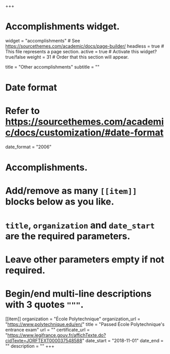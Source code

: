 +++
# Accomplishments widget.
widget = "accomplishments"  # See https://sourcethemes.com/academic/docs/page-builder/
headless = true  # This file represents a page section.
active = true  # Activate this widget? true/false
weight = 31  # Order that this section will appear.

title = "Other accomplish&shy;ments"
subtitle = ""

# Date format
#   Refer to https://sourcethemes.com/academic/docs/customization/#date-format
date_format = "2006"

# Accomplishments.
#   Add/remove as many `[[item]]` blocks below as you like.
#   `title`, `organization` and `date_start` are the required parameters.
#   Leave other parameters empty if not required.
#   Begin/end multi-line descriptions with 3 quotes `"""`.

[[item]]
  organization = "École Polytechnique"
  organization_url = "https://www.polytechnique.edu/en/"
  title = "Passed École Polytechnique's entrance exam"
  url = ""
  certificate_url = "https://www.legifrance.gouv.fr/affichTexte.do?cidTexte=JORFTEXT000037548588"
  date_start = "2018-11-01"
  date_end = ""
  description = ""
+++
